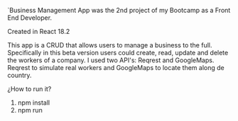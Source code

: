 `Business Management App was the 2nd project of my Bootcamp as a Front End Developer. 

Created in React 18.2
 
This app is a CRUD that allows users to manage a business to the full. Specifically in this beta version users could create, read, update and delete the workers of a company. I used two API's: Reqrest and GoogleMaps. Reqrest to simulate real workers and GoogleMaps to locate them along de country.



¿How to run it?
1) npm install
2) npm run
